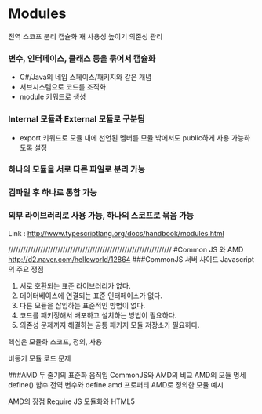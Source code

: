# Modules
전역 스코프 분리
캡슐화
재 사용성 높이기
의존성 관리

### 변수, 인터페이스, 클래스 등을 묶어서 캡슐화
- C#/Java의 네임 스페이스/패키지와 같은 개념
- 서브시스템으로 코드를 조직화
- module 키워드로 생성

### Internal 모듈과 External 모듈로 구분됨
- export 키워드로 모듈 내에 선언된 멤버를 모듈 밖에서도 public하게 사용 가능하도록 설정

### 하나의 모듈을 서로 다른 파일로 분리 가능
### 컴파일 후 하나로 통합 가능
### 외부 라이브러리로 사용 가능, 하나의 스코프로 묶음 가능

Link : http://www.typescriptlang.org/docs/handbook/modules.html

//////////////////////////////////////////////////////////////////
#Common JS 와 AMD
http://d2.naver.com/helloworld/12864
###CommonJS
서버 사이드 Javascript의 주요 쟁점
1. 서로 호환되는 표준 라이브러리가 없다.
2. 데이터베이스에 연결되는 표준 인터페이스가 없다.
3. 다른 모듈을 삽입하는 표준적인 방법이 없다.
4. 코드를 패키징해서 배포하고 설치하는 방법이 필요하다.
5. 의존성 문제까지 해결하는 공통 패키지 모듈 저장소가 필요하다.

핵심은 모듈화 
스코프, 정의, 사용

비동기 모듈 로드 문제

###AMD
두 줄기의 표준화 움직임
CommonJS와 AMD의 비교
AMD의 모듈 명세
define() 함수
전역 변수와 define.amd 프로퍼티
AMD로 정의한 모듈 예시

AMD의 장점 
Require JS
모듈화와 HTML5
